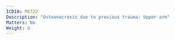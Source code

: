 ```yaml
---
ICD10: M8722
Description: "Osteonecrosis due to previous trauma: Upper arm"
Matters: No
Weight: 0
---
```


